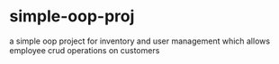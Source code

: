 # simple-oop-proj
a simple oop project for inventory and user management which allows employee crud operations on customers

